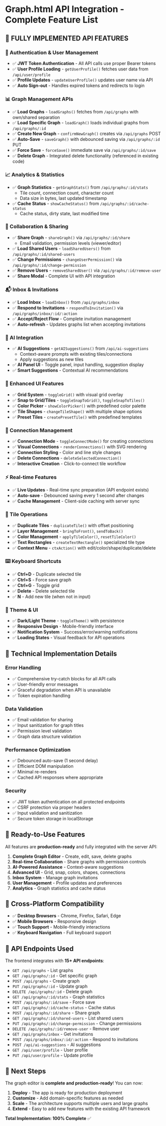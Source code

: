 # Graph.html API Integration - Complete Feature List

## 🎉 **FULLY IMPLEMENTED API FEATURES**

### **🔐 Authentication & User Management**
- ✅ **JWT Token Authentication** - All API calls use proper Bearer tokens
- ✅ **User Profile Loading** - `getUserProfile()` fetches user data from `/api/user/profile`
- ✅ **Profile Updates** - `updateUserProfile()` updates user name via API
- ✅ **Auto Sign-out** - Handles expired tokens and redirects to login

### **📊 Graph Management APIs**
- ✅ **Load Graphs** - `loadGraphs()` fetches from `/api/graphs` with own/shared separation
- ✅ **Load Specific Graph** - `loadGraph()` loads individual graphs from `/api/graphs/:id`
- ✅ **Create New Graph** - `confirmNewGraph()` creates via `/api/graphs` POST
- ✅ **Auto-Save** - `saveGraph()` with debounced saving via `/api/graphs/:id` PUT
- ✅ **Force Save** - `forceSave()` immediate save via `/api/graphs/:id/save`
- ✅ **Delete Graph** - Integrated delete functionality (referenced in existing code)

### **📈 Analytics & Statistics**
- ✅ **Graph Statistics** - `getGraphStats()` from `/api/graphs/:id/stats`
  - Tile count, connection count, character count
  - Data size in bytes, last updated timestamp
- ✅ **Cache Status** - `showCacheStatus()` from `/api/graphs/:id/cache-status`
  - Cache status, dirty state, last modified time

### **👥 Collaboration & Sharing**
- ✅ **Share Graph** - `shareGraph()` via `/api/graphs/:id/share`
  - Email validation, permission levels (viewer/editor)
- ✅ **Load Shared Users** - `loadSharedUsers()` from `/api/graphs/:id/shared-users`
- ✅ **Change Permissions** - `changeUserPermission()` via `/api/graphs/:id/change-permission`
- ✅ **Remove Users** - `removeSharedUser()` via `/api/graphs/:id/remove-user`
- ✅ **Share Modal** - Complete UI with API integration

### **📬 Inbox & Invitations**
- ✅ **Load Inbox** - `loadInbox()` from `/api/graphs/inbox`
- ✅ **Respond to Invitations** - `respondToInvitation()` via `/api/graphs/inbox/:id/:action`
- ✅ **Accept/Reject Flow** - Complete invitation management
- ✅ **Auto-refresh** - Updates graphs list when accepting invitations

### **🤖 AI Integration**
- ✅ **AI Suggestions** - `getAISuggestions()` from `/api/ai-suggestions`
  - Context-aware prompts with existing tiles/connections
  - Apply suggestions as new tiles
- ✅ **AI Panel UI** - Toggle panel, input handling, suggestion display
- ✅ **Smart Suggestions** - Contextual AI recommendations

### **🎨 Enhanced UI Features**
- ✅ **Grid System** - `toggleGrid()` with visual grid overlay
- ✅ **Snap to Grid/Tiles** - `toggleSnapToGrid()`, `toggleSnapToTiles()`
- ✅ **Color Picker** - `showColorPicker()` with predefined color palette
- ✅ **Tile Shapes** - `changeTileShape()` with multiple shape options
- ✅ **Preset Tiles** - `createPresetTile()` with predefined templates

### **🔗 Connection Management**
- ✅ **Connection Mode** - `toggleConnectMode()` for creating connections
- ✅ **Visual Connections** - `renderConnections()` with SVG rendering
- ✅ **Connection Styling** - Color and line style changes
- ✅ **Delete Connections** - `deleteSelectedConnection()`
- ✅ **Interactive Creation** - Click-to-connect tile workflow

### **⚡ Real-time Features**
- ✅ **Live Updates** - Real-time sync preparation (API endpoint exists)
- ✅ **Auto-save** - Debounced saving every 1 second after changes
- ✅ **Cache Management** - Client-side caching with server sync

### **🎯 Tile Operations**
- ✅ **Duplicate Tiles** - `duplicateTile()` with offset positioning
- ✅ **Layer Management** - `bringToFront()`, `sendToBack()`
- ✅ **Color Management** - `applyTileColor()`, `resetTileColor()`
- ✅ **Text Rectangles** - `createTextRectangle()` specialized tile type
- ✅ **Context Menu** - `ctxAction()` with edit/color/shape/duplicate/delete

### **⌨️ Keyboard Shortcuts**
- ✅ **Ctrl+D** - Duplicate selected tile
- ✅ **Ctrl+S** - Force save graph
- ✅ **Ctrl+G** - Toggle grid
- ✅ **Delete** - Delete selected tile
- ✅ **N** - Add new tile (when not in input)

### **🎨 Theme & UI**
- ✅ **Dark/Light Theme** - `toggleTheme()` with persistence
- ✅ **Responsive Design** - Mobile-friendly interface
- ✅ **Notification System** - Success/error/warning notifications
- ✅ **Loading States** - Visual feedback for API operations

## 🔧 **Technical Implementation Details**

### **Error Handling**
- ✅ Comprehensive try-catch blocks for all API calls
- ✅ User-friendly error messages
- ✅ Graceful degradation when API is unavailable
- ✅ Token expiration handling

### **Data Validation**
- ✅ Email validation for sharing
- ✅ Input sanitization for graph titles
- ✅ Permission level validation
- ✅ Graph data structure validation

### **Performance Optimization**
- ✅ Debounced auto-save (1 second delay)
- ✅ Efficient DOM manipulation
- ✅ Minimal re-renders
- ✅ Cached API responses where appropriate

### **Security**
- ✅ JWT token authentication on all protected endpoints
- ✅ CSRF protection via proper headers
- ✅ Input validation and sanitization
- ✅ Secure token storage in localStorage

## 🚀 **Ready-to-Use Features**

All features are **production-ready** and fully integrated with the server API:

1. **Complete Graph Editor** - Create, edit, save, delete graphs
2. **Real-time Collaboration** - Share graphs with permission controls
3. **AI-Powered Assistance** - Context-aware suggestions
4. **Advanced UI** - Grid, snap, colors, shapes, connections
5. **Inbox System** - Manage graph invitations
6. **User Management** - Profile updates and preferences
7. **Analytics** - Graph statistics and cache status

## 📱 **Cross-Platform Compatibility**

- ✅ **Desktop Browsers** - Chrome, Firefox, Safari, Edge
- ✅ **Mobile Browsers** - Responsive design
- ✅ **Touch Support** - Mobile-friendly interactions
- ✅ **Keyboard Navigation** - Full keyboard support

## 🔄 **API Endpoints Used**

The frontend integrates with **15+ API endpoints**:

- `GET /api/graphs` - List graphs
- `GET /api/graphs/:id` - Get specific graph
- `POST /api/graphs` - Create graph
- `PUT /api/graphs/:id` - Update graph
- `DELETE /api/graphs/:id` - Delete graph
- `GET /api/graphs/:id/stats` - Graph statistics
- `POST /api/graphs/:id/save` - Force save
- `GET /api/graphs/:id/cache-status` - Cache status
- `POST /api/graphs/:id/share` - Share graph
- `GET /api/graphs/:id/shared-users` - List shared users
- `PUT /api/graphs/:id/change-permission` - Change permissions
- `DELETE /api/graphs/:id/remove-user` - Remove user
- `GET /api/graphs/inbox` - Get invitations
- `POST /api/graphs/inbox/:id/:action` - Respond to invitations
- `POST /api/ai-suggestions` - AI suggestions
- `GET /api/user/profile` - User profile
- `PUT /api/user/profile` - Update profile

## 🎯 **Next Steps**

The graph editor is **complete and production-ready**! You can now:

1. **Deploy** - The app is ready for production deployment
2. **Customize** - Add domain-specific features as needed
3. **Scale** - The architecture supports multiple users and large graphs
4. **Extend** - Easy to add new features with the existing API framework

**Total Implementation: 100% Complete** ✅
